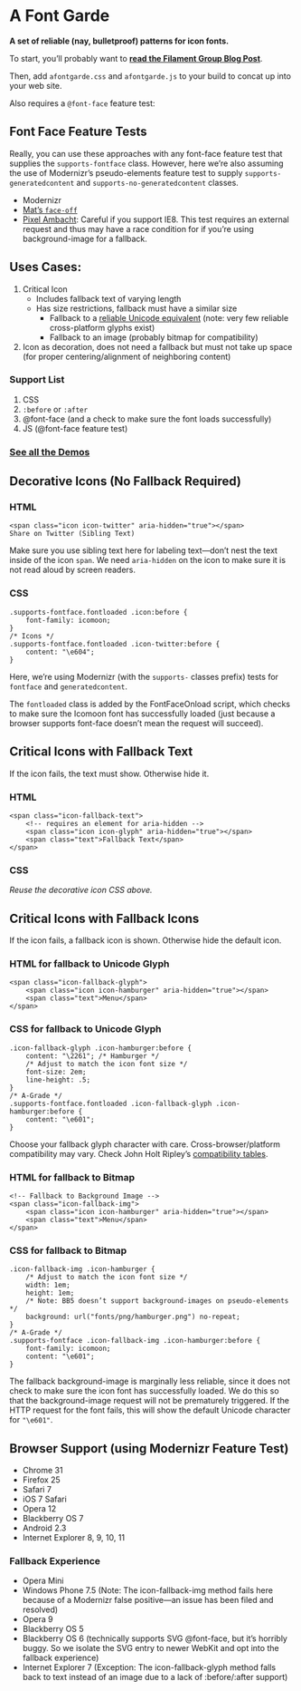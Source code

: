 # A Font Garde

**A set of reliable (nay, bulletproof) patterns for icon fonts.**

To start, you’ll probably want to **[read the Filament Group Blog Post](http://filamentgroup.com/lab/bulletproof_icon_fonts)**.

Then, add `afontgarde.css` and `afontgarde.js` to your build to concat up into your web site.

Also requires a `@font-face` feature test:

## Font Face Feature Tests

Really, you can use these approaches with any font-face feature test that supplies the `supports-fontface` class. However, here we’re also assuming the use of Modernizr’s pseudo-elements feature test to supply `supports-generatedcontent` and `supports-no-generatedcontent` classes.

* Modernizr
* [Mat’s `face-off`](https://github.com/filamentgroup/face-off)
* [Pixel Ambacht](http://pixelambacht.nl/2013/font-face-render-check/): Careful if you support IE8. This test requires an external request and thus may have a race condition for if you’re using background-image for a fallback.

## Uses Cases:

1. Critical Icon
	* Includes fallback text of varying length
	* Has size restrictions, fallback must have a similar size
		* Fallback to a [reliable Unicode equivalent](http://unicode.johnholtripley.co.uk/) (note: very few reliable cross-platform glyphs exist)
		* Fallback to an image (probably bitmap for compatibility)
1. Icon as decoration, does not need a fallback but must not take up space (for proper centering/alignment of neighboring content)

### Support List

1. CSS
1. `:before` or `:after`
1. @font-face (and a check to make sure the font loads successfully)
1. JS (@font-face feature test)

### [See all the Demos](http://filamentgroup.github.io/a-font-garde/markup.html)

## Decorative Icons (No Fallback Required)

### HTML

	<span class="icon icon-twitter" aria-hidden="true"></span>
	Share on Twitter (Sibling Text)

Make sure you use sibling text here for labeling text—don’t nest the text inside of the icon `span`. We need `aria-hidden` on the icon to make sure it is not read aloud by screen readers.

### CSS

	.supports-fontface.fontloaded .icon:before {
		font-family: icomoon;
	}
	/* Icons */
	.supports-fontface.fontloaded .icon-twitter:before {
		content: "\e604";
	}

Here, we’re using Modernizr (with the `supports-` classes prefix) tests for `fontface` and `generatedcontent`.

The `fontloaded` class is added by the FontFaceOnload script, which checks to make sure the Icomoon font has successfully loaded (just because a browser supports font-face doesn’t mean the request will succeed).

## Critical Icons with Fallback Text

If the icon fails, the text must show. Otherwise hide it.

### HTML

	<span class="icon-fallback-text">
		<!-- requires an element for aria-hidden -->
		<span class="icon icon-glyph" aria-hidden="true"></span>
		<span class="text">Fallback Text</span>
	</span>

### CSS

*Reuse the decorative icon CSS above.*

## Critical Icons with Fallback Icons

If the icon fails, a fallback icon is shown. Otherwise hide the default icon.

### HTML for fallback to Unicode Glyph

	<span class="icon-fallback-glyph">
		<span class="icon icon-hamburger" aria-hidden="true"></span>
		<span class="text">Menu</span>
	</span>

### CSS for fallback to Unicode Glyph

	.icon-fallback-glyph .icon-hamburger:before {
		content: "\2261"; /* Hamburger */
		/* Adjust to match the icon font size */
		font-size: 2em;
		line-height: .5;
	}
	/* A-Grade */
	.supports-fontface.fontloaded .icon-fallback-glyph .icon-hamburger:before {
		content: "\e601";
	}

Choose your fallback glyph character with care. Cross-browser/platform compatibility may vary. Check John Holt Ripley’s [compatibility tables]( http://unicode.johnholtripley.co.uk/).

### HTML for fallback to Bitmap

	<!-- Fallback to Background Image -->
	<span class="icon-fallback-img">
		<span class="icon icon-hamburger" aria-hidden="true"></span>
		<span class="text">Menu</span>
	</span>

### CSS for fallback to Bitmap

	.icon-fallback-img .icon-hamburger {
		/* Adjust to match the icon font size */
		width: 1em;
		height: 1em;
		/* Note: BB5 doesn’t support background-images on pseudo-elements */
		background: url("fonts/png/hamburger.png") no-repeat;
	}
	/* A-Grade */
	.supports-fontface .icon-fallback-img .icon-hamburger:before {
		font-family: icomoon;
		content: "\e601";
	}

The fallback background-image is marginally less reliable, since it does not check to make sure the icon font has successfully loaded. We do this so that the background-image request will not be prematurely triggered. If the HTTP request for the font fails, this will show the default Unicode character for `"\e601"`.

## Browser Support (using Modernizr Feature Test)

* Chrome 31
* Firefox 25
* Safari 7
* iOS 7 Safari
* Opera 12
* Blackberry OS 7
* Android 2.3
* Internet Explorer 8, 9, 10, 11

### Fallback Experience

* Opera Mini
* Windows Phone 7.5 (Note: The icon-fallback-img method fails here because of a Modernizr false positive—an issue has been filed and resolved)
* Opera 9
* Blackberry OS 5
* Blackberry OS 6 (technically supports SVG @font-face, but it’s horribly buggy. So we isolate the SVG entry to newer WebKit and opt into the fallback experience)
* Internet Explorer 7 (Exception: The icon-fallback-glyph method falls back to text instead of an image due to a lack of :before/:after support)


